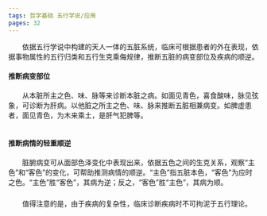 ```yaml
---
tags: 哲学基础 五行学说/应用
pages: 32
---
```

&emsp;&emsp;依据五行学说中构建的天人一体的五脏系统，临床可根据患者的外在表现，依据事物属性的五行归类和五行生克乘侮规律，推断五脏的病变部位及疾病的顺逆。

#### 推断病变部位
&emsp;&emsp;从本脏所主之色、味、脉等来诊断本脏之病。如面见青色，喜食酸味，脉见弦象，可诊断为肝病。以他脏之所主之色、味、脉来推断五脏相兼病变。如脾虚患者，面见青色，为木来乘土，是肝气犯脾等。<br></br>

#### 推断病情的轻重顺逆
&emsp;&emsp;脏腑病变可从面部色泽变化中表现出来，依据五色之间的生克关系，观察“主色”和“客色”的变化，可帮助推测病情的顺逆。“主色”指五脏本色，“客色”为应时之色。“主色”胜“客色”，其病为逆；反之，“客色”胜“主色”，其病为顺。
###
&emsp;&emsp;值得注意的是，由于疾病的复杂性，临床诊断疾病时不可拘泥于五行理论。